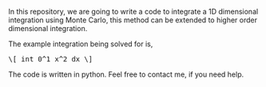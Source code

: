 In this repository, we are going to write a code to integrate a 1D dimensional integration using Monte Carlo, this method can be extended to higher order dimensional integration.

The example integration being solved for is, 

<pre xml:lang="latex">
\[ int_0^1 x^2 dx \]
</pre>


The code is written in python. Feel free to contact me, if you need help. 

